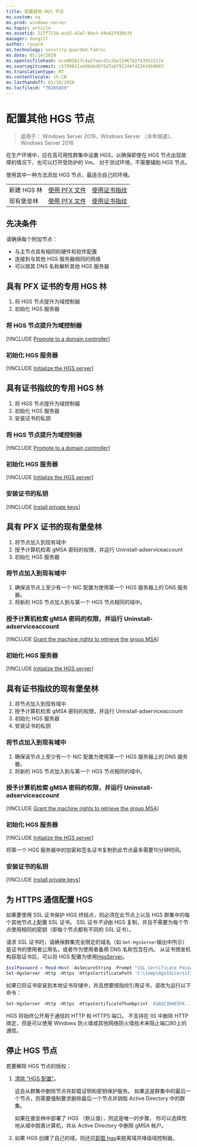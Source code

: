 ```yaml
---
title: 配置其他 HGS 节点
ms.custom: na
ms.prod: windows-server
ms.topic: article
ms.assetid: 227f723b-acb2-42a7-bbe3-44e82f930e35
manager: dongill
author: rpsqrd
ms.technology: security-guarded-fabric
ms.date: 01/14/2020
ms.openlocfilehash: ece005617c4a2faac41c2be15967b2f43951517e
ms.sourcegitcommit: c5709021aa98abd075d7a8f912d4fd2263db8803
ms.translationtype: MT
ms.contentlocale: zh-CN
ms.lasthandoff: 01/18/2020
ms.locfileid: "76265859"
---
```

# <a name="configure-additional-hgs-nodes"></a>配置其他 HGS 节点

>适用于： Windows Server 2019、Windows Server （半年频道）、Windows Server 2016

在生产环境中，应在高可用性群集中设置 HGS，以确保即使在 HGS 节点出现故障的情况下，也可以打开受防护的 Vm。 对于测试环境，不需要辅助 HGS 节点。

使用其中一种方法添加 HGS 节点，最适合自己的环境。

|                |                         |                              | 
|----------------|-------------------------|------------------------------|
|新建 HGS 林  | [使用 PFX 文件](#dedicated-hgs-forest-with-pfx-certificates) | [使用证书指纹](#dedicated-hgs-forest-with-certificate-thumbprints) |
|现有堡垒林 |  [使用 PFX 文件](#existing-bastion-forest-with-pfx-certificates) | [使用证书指纹](#existing-bastion-forest-with-certificate-thumbprints) |

## <a name="prerequisites"></a>先决条件

请确保每个附加节点： 
- 与主节点具有相同的硬件和软件配置 
- 连接到与其他 HGS 服务器相同的网络
- 可以按其 DNS 名称解析其他 HGS 服务器

## <a name="dedicated-hgs-forest-with-pfx-certificates"></a>具有 PFX 证书的专用 HGS 林

1. 将 HGS 节点提升为域控制器
2. 初始化 HGS 服务器

### <a name="promote-the-hgs-node-to-a-domain-controller"></a>将 HGS 节点提升为域控制器

[!INCLUDE [Promote to a domain controller](../../../includes/guarded-fabric-promote-domain-controller.md)] 

### <a name="initialize-the-hgs-server"></a>初始化 HGS 服务器

[!INCLUDE [Initialize the HGS server](../../../includes/guarded-fabric-initialize-hgs-on-the-node.md)] 

## <a name="dedicated-hgs-forest-with-certificate-thumbprints"></a>具有证书指纹的专用 HGS 林
 
1. 将 HGS 节点提升为域控制器
2. 初始化 HGS 服务器
3. 安装证书的私钥

### <a name="promote-the-hgs-node-to-a-domain-controller"></a>将 HGS 节点提升为域控制器

[!INCLUDE [Promote to a domain controller](../../../includes/guarded-fabric-promote-domain-controller.md)] 

### <a name="initialize-the-hgs-server"></a>初始化 HGS 服务器

[!INCLUDE [Initialize the HGS server](../../../includes/guarded-fabric-initialize-hgs-on-the-node.md)] 

### <a name="install-the-private-keys-for-the-certificates"></a>安装证书的私钥

[!INCLUDE [Install private keys](../../../includes/guarded-fabric-install-private-keys.md)]

## <a name="existing-bastion-forest-with-pfx-certificates"></a>具有 PFX 证书的现有堡垒林

1. 将节点加入到现有域中
2. 授予计算机检索 gMSA 密码的权限，并运行 Uninstall-adserviceaccount
3. 初始化 HGS 服务器

### <a name="join-the-node-to-the-existing-domain"></a>将节点加入到现有域中

1. 确保该节点上至少有一个 NIC 配置为使用第一个 HGS 服务器上的 DNS 服务器。
2. 将新的 HGS 节点加入到与第一个 HGS 节点相同的域中。 

### <a name="grant-the-machine-rights-to-retrieve-gmsa-password-and-run-install-adserviceaccount"></a>授予计算机检索 gMSA 密码的权限，并运行 Uninstall-adserviceaccount

[!INCLUDE [Grant the machine rights to retrieve the group MSA](../../../includes/guarded-fabric-grant-machine-rights-to-retrieve-gmsa.md)] 

### <a name="initialize-the-hgs-server"></a>初始化 HGS 服务器

[!INCLUDE [Initialize the HGS server](../../../includes/guarded-fabric-initialize-hgs-on-the-node.md)] 

## <a name="existing-bastion-forest-with-certificate-thumbprints"></a>具有证书指纹的现有堡垒林

1. 将节点加入到现有域中
2. 授予计算机检索 gMSA 密码的权限，并运行 Uninstall-adserviceaccount
3. 初始化 HGS 服务器
4. 安装证书的私钥

### <a name="join-the-node-to-the-existing-domain"></a>将节点加入到现有域中

1. 确保该节点上至少有一个 NIC 配置为使用第一个 HGS 服务器上的 DNS 服务器。
2. 将新的 HGS 节点加入到与第一个 HGS 节点相同的域中。 

### <a name="grant-the-machine-rights-to-retrieve-gmsa-password-and-run-install-adserviceaccount"></a>授予计算机检索 gMSA 密码的权限，并运行 Uninstall-adserviceaccount

[!INCLUDE [Grant the machine rights to retrieve the group MSA](../../../includes/guarded-fabric-grant-machine-rights-to-retrieve-gmsa.md)] 

### <a name="initialize-the-hgs-server"></a>初始化 HGS 服务器

[!INCLUDE [Initialize the HGS server](../../../includes/guarded-fabric-initialize-hgs-on-the-node.md)] 

将第一个 HGS 服务器中的加密和签名证书复制到此节点最多需要10分钟时间。

### <a name="install-the-private-keys-for-the-certificates"></a>安装证书的私钥

[!INCLUDE [Install private keys](../../../includes/guarded-fabric-install-private-keys.md)]

## <a name="configure-hgs-for-https-communications"></a>为 HTTPS 通信配置 HGS

如果要使用 SSL 证书保护 HGS 终结点，则必须在此节点上以及 HGS 群集中的每个其他节点上配置 SSL 证书。
SSL 证书*不会*由 HGS 复制，并且不需要为每个节点使用相同的密钥（即每个节点都有不同的 SSL 证书）。

请求 SSL 证书时，请确保群集完全限定的域名（如 `Get-HgsServer`输出中所示）是证书的使用者公用名，或者作为使用者备用 DNS 名称包含在内。
从证书颁发机构获取证书后，可以将 HGS 配置为使用[HgsServer](https://technet.microsoft.com/itpro/powershell/windows/hgsserver/set-hgsserver)。

```powershell
$sslPassword = Read-Host -AsSecureString -Prompt "SSL Certificate Password"
Set-HgsServer -Http -Https -HttpsCertificatePath 'C:\temp\HgsSSLCertificate.pfx' -HttpsCertificatePassword $sslPassword
```

如果已将证书安装到本地证书存储中，并且想要按指纹引用证书，请改为运行以下命令：

```powershell
Set-HgsServer -Http -Https -HttpsCertificateThumbprint 'A1B2C3D4E5F6...'
```

HGS 将始终公开用于通信的 HTTP 和 HTTPS 端口。
不支持在 IIS 中删除 HTTP 绑定，但是可以使用 Windows 防火墙或其他网络防火墙技术来阻止端口80上的通信。

## <a name="decommission-an-hgs-node"></a>停止 HGS 节点

若要解除 HGS 节点的授权：

1. [清除 "HGS 配置"](guarded-fabric-manage-hgs.md#clearing-the-hgs-configuration)。

   这会从群集中删除节点并卸载证明和密钥保护服务。 
   如果这是群集中的最后一个节点，则需要强制要求删除最后一个节点并销毁 Active Directory 中的群集。 

   如果在堡垒林中部署了 HGS （默认值），则这是唯一的步骤。 
   你可以选择性地从域中脱离计算机，并从 Active Directory 中删除 gMSA 帐户。

2. 如果 HGS 创建了自己的域，则还应[卸载 hgs](guarded-fabric-manage-hgs.md#clearing-the-hgs-configuration)来脱离域并降级域控制器。

